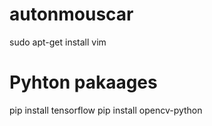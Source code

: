 # autonmouscar

sudo apt-get install vim


# Pyhton pakaages

pip install tensorflow
pip install opencv-python
